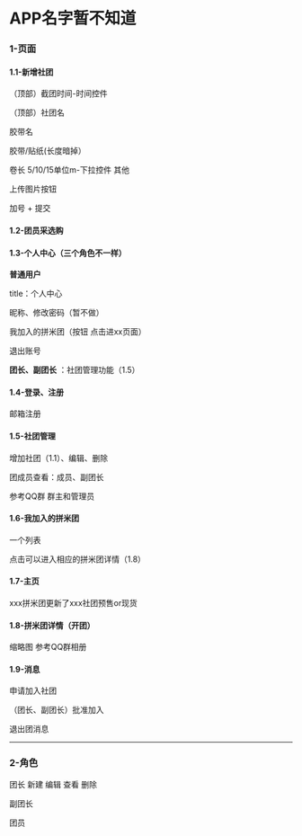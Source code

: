 # APP名字暂不知道

### 1-页面

#### 1.1-新增社团

（顶部）截团时间-时间控件

（顶部）社团名

胶带名 

胶带/贴纸(长度暗掉）

卷长 5/10/15单位m-下拉控件 其他

上传图片按钮

加号 + 提交

#### 1.2-团员采选购



#### 1.3-个人中心（三个角色不一样）

**普通用户** 

title：个人中心

昵称、修改密码（暂不做）

我加入的拼米团（按钮 点击进xx页面）

退出账号

**团长、副团长** ：社团管理功能（1.5）

#### 1.4-登录、注册

邮箱注册

#### 1.5-社团管理

增加社团（1.1）、编辑、删除

团成员查看：成员、副团长

参考QQ群 群主和管理员

#### 1.6-我加入的拼米团

一个列表

点击可以进入相应的拼米团详情（1.8）

#### 1.7-主页

xxx拼米团更新了xxx社团预售or现货

#### 1.8-拼米团详情（开团）

缩略图 参考QQ群相册

#### 1.9-消息

申请加入社团

（团长、副团长）批准加入

退出团消息



----



### 2-角色

团长 新建 编辑 查看 删除

副团长

团员
